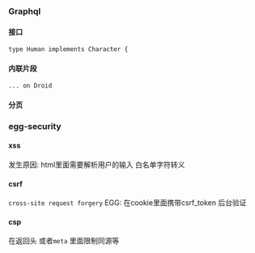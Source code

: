### Graphql

#### 接口
`type Human implements Character {`

#### 内联片段
`... on Droid`

#### 分页



### egg-security

#### xss
发生原因: html里面需要解析用户的输入
白名单字符转义

#### csrf
`cross-site request forgery`
EGG: 在cookie里面携带csrf_token  后台验证

#### csp
在返回头 或者`meta` 里面限制同源等

### 